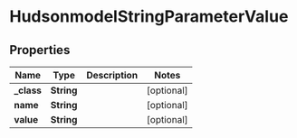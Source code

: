 
# HudsonmodelStringParameterValue

## Properties
Name | Type | Description | Notes
------------ | ------------- | ------------- | -------------
**_class** | **String** |  |  [optional]
**name** | **String** |  |  [optional]
**value** | **String** |  |  [optional]




